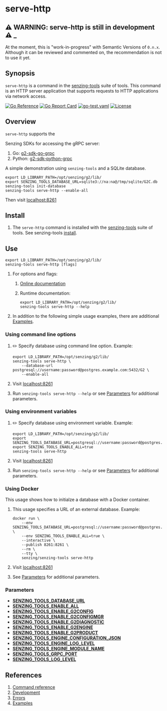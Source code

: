# serve-http

## :warning: WARNING: serve-http is still in development :warning: _

At the moment, this is "work-in-progress" with Semantic Versions of `0.n.x`.
Although it can be reviewed and commented on,
the recommendation is not to use it yet.

## Synopsis

`serve-http` is a command in the
[senzing-tools](https://github.com/Senzing/senzing-tools)
suite of tools.
This command is an
HTTP server application that supports requests to HTTP applications via network access.

[![Go Reference](https://pkg.go.dev/badge/github.com/senzing/serve-http.svg)](https://pkg.go.dev/github.com/senzing/serve-http)
[![Go Report Card](https://goreportcard.com/badge/github.com/senzing/serve-http)](https://goreportcard.com/report/github.com/senzing/serve-http)
[![go-test.yaml](https://github.com/Senzing/serve-http/actions/workflows/go-test.yaml/badge.svg)](https://github.com/Senzing/serve-http/actions/workflows/go-test.yaml)
[![License](https://img.shields.io/badge/License-Apache2-brightgreen.svg)](https://github.com/Senzing/serve-http/blob/main/LICENSE)

## Overview

`serve-http` supports the

Senzing SDKs for accessing the gRPC server:

1. Go: [g2-sdk-go-grpc](https://github.com/Senzing/g2-sdk-go-grpc)
1. Python: [g2-sdk-python-grpc](https://github.com/Senzing/g2-sdk-python-grpc)

A simple demonstration using `senzing-tools` and a SQLite database.

```console
export LD_LIBRARY_PATH=/opt/senzing/g2/lib/
export SENZING_TOOLS_DATABASE_URL=sqlite3://na:na@/tmp/sqlite/G2C.db
senzing-tools init-database
senzing-tools serve-http --enable-all

```

Then visit [localhost:8261](http://localhost:8261)

## Install

1. The `serve-http` command is installed with the
   [senzing-tools](https://github.com/Senzing/senzing-tools)
   suite of tools.
   See senzing-tools [install](https://github.com/Senzing/senzing-tools#install).

## Use

```console
export LD_LIBRARY_PATH=/opt/senzing/g2/lib/
senzing-tools serve-http [flags]
```

1. For options and flags:
    1. [Online documentation](https://hub.senzing.com/senzing-tools/senzing-tools_serve-http.html)
    1. Runtime documentation:

        ```console
        export LD_LIBRARY_PATH=/opt/senzing/g2/lib/
        senzing-tools serve-http --help
        ```

1. In addition to the following simple usage examples, there are additional [Examples](docs/examples.md).

### Using command line options

1. :pencil2: Specify database using command line option.
   Example:

    ```console
    export LD_LIBRARY_PATH=/opt/senzing/g2/lib/
    senzing-tools serve-http \
        --database-url postgresql://username:password@postgres.example.com:5432/G2 \
        --enable-all

    ```

1. Visit [localhost:8261](http://localhost:8261)
1. Run `senzing-tools serve-http --help` or see [Parameters](#parameters) for additional parameters.

### Using environment variables

1. :pencil2: Specify database using environment variable.
   Example:

    ```console
    export LD_LIBRARY_PATH=/opt/senzing/g2/lib/
    export SENZING_TOOLS_DATABASE_URL=postgresql://username:password@postgres.example.com:5432/G2
    export SENZING_TOOLS_ENABLE_ALL=true
    senzing-tools serve-http
    ```

1. Visit [localhost:8261](http://localhost:8261)
1. Run `senzing-tools serve-http --help` or see [Parameters](#parameters) for additional parameters.

### Using Docker

This usage shows how to initialze a database with a Docker container.

1. This usage specifies a URL of an external database.
   Example:

    ```console
    docker run \
        --env SENZING_TOOLS_DATABASE_URL=postgresql://username:password@postgres.example.com:5432/G2 \
        --env SENZING_TOOLS_ENABLE_ALL=true \
        --interactive \
        --publish 8261:8261 \
        --rm \
        --tty \
        senzing/senzing-tools serve-http

    ```

1. Visit [localhost:8261](http://localhost:8261)
1. See [Parameters](#parameters) for additional parameters.

### Parameters

- **[SENZING_TOOLS_DATABASE_URL](https://github.com/Senzing/knowledge-base/blob/main/lists/environment-variables.md#senzing_tools_database_url)**
- **[SENZING_TOOLS_ENABLE_ALL](https://github.com/Senzing/knowledge-base/blob/main/lists/environment-variables.md#senzing_tools_enable_all)**
- **[SENZING_TOOLS_ENABLE_G2CONFIG](https://github.com/Senzing/knowledge-base/blob/main/lists/environment-variables.md#senzing_tools_enable_g2config)**
- **[SENZING_TOOLS_ENABLE_G2CONFIGMGR](https://github.com/Senzing/knowledge-base/blob/main/lists/environment-variables.md#senzing_tools_enable_g2configmgr)**
- **[SENZING_TOOLS_ENABLE_G2DIAGNOSTIC](https://github.com/Senzing/knowledge-base/blob/main/lists/environment-variables.md#senzing_tools_enable_g2diagnostic)**
- **[SENZING_TOOLS_ENABLE_G2ENGINE](https://github.com/Senzing/knowledge-base/blob/main/lists/environment-variables.md#senzing_tools_enable_g2engine)**
- **[SENZING_TOOLS_ENABLE_G2PRODUCT](https://github.com/Senzing/knowledge-base/blob/main/lists/environment-variables.md#senzing_tools_enable_g2product)**
- **[SENZING_TOOLS_ENGINE_CONFIGURATION_JSON](https://github.com/Senzing/knowledge-base/blob/main/lists/environment-variables.md#senzing_tools_engine_configuration_json)**
- **[SENZING_TOOLS_ENGINE_LOG_LEVEL](https://github.com/Senzing/knowledge-base/blob/main/lists/environment-variables.md#senzing_tools_engine_log_level)**
- **[SENZING_TOOLS_ENGINE_MODULE_NAME](https://github.com/Senzing/knowledge-base/blob/main/lists/environment-variables.md#senzing_tools_engine_module_name)**
- **[SENZING_TOOLS_GRPC_PORT](https://github.com/Senzing/knowledge-base/blob/main/lists/environment-variables.md#senzing_tools_grpc_port)**
- **[SENZING_TOOLS_LOG_LEVEL](https://github.com/Senzing/knowledge-base/blob/main/lists/environment-variables.md#senzing_tools_log_level)**

## References

1. [Command reference](https://hub.senzing.com/senzing-tools/senzing-tools_serve-http.html)
1. [Development](docs/development.md)
1. [Errors](docs/errors.md)
1. [Examples](docs/examples.md)
